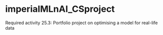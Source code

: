 # imperialMLnAI_CSproject
Required activity 25.3: Portfolio project on optimising a model for real-life data
